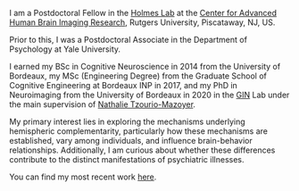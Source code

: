 I am a Postdoctoral Fellow in the [Holmes Lab](https://holmeslab.rutgers.edu/) at the [Center for Advanced Human Brain Imaging Research](https://sites.rutgers.edu/cahbir/), Rutgers University, Piscataway, NJ, US.

Prior to this, I was a Postdoctoral Associate in the Department of Psychology at Yale University.

I earned my BSc in Cognitive Neuroscience in 2014 from the University of Bordeaux, my MSc (Engineering Degree) from the Graduate School of Cognitive Engineering at Bordeaux INP in 2017, and my PhD in Neuroimaging from the University of Bordeaux in 2020 in the [GIN](https://www.gin.cnrs.fr/en/) Lab under the main supervision of [Nathalie Tzourio-Mazoyer](https://www.gin.cnrs.fr/en/about-us/history/nathalie-tzourio-mazoyer-md-phd/).

My primary interest lies in exploring the mechanisms underlying hemispheric complementarity, particularly how these mechanisms are established, vary among individuals, and influence brain-behavior relationships. Additionally, I am curious about whether these differences contribute to the distinct manifestations of psychiatric illnesses.

You can find my most recent work [here](https://scholar.google.fr/citations?user=oaBiK0kAAAAJ&hl=fr&oi=ao). 
